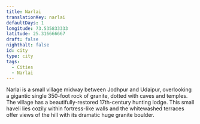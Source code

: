 ```yaml
---
title: Narlai
translationKey: narlai
defaultDays: 1
longitude: 73.535833333
latitude: 25.316666667
draft: false
nighthalt: false
id: city
type: city
tags:
  - Cities
  - Narlai
---
```

Narlai is a small village midway between Jodhpur and Udaipur, overlooking a gigantic single 350-foot rock of granite, dotted with caves and temples. The village has a beautifully-restored 17th-century hunting lodge. This small haveli lies cozily within fortress-like walls and the whitewashed terraces offer views of the hill with its dramatic huge granite boulder.
